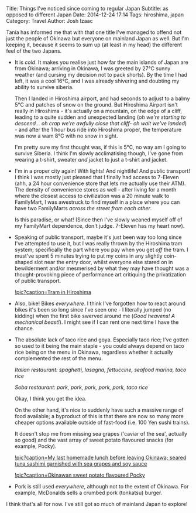 Title: Things I've noticed since coming to regular Japan
Subtitle: as opposed to different Japan
Date: 2014-12-24 17:14
Tags: hiroshima, japan
Category: Travel
Author: Josh Izaac

Tania has informed me that with that one title I've managed to offend not just the people of Okinawa but everyone on mainland Japan as well. But I'm keeping it, because it seems to sum up (at least in my head) the different feel of the two Japans.

* It is *cold*. It makes you realise just how far the main islands of Japan are from Okinawa; arriving in Okinawa, I was greeted by 27°C sunny weather (and cursing my decision not to pack shorts). By the time I had left, it was a cool 16°C, and I was already shivering and doubting my ability to survive siberia.

	Then I landed in Hiroshima airport, and had seconds to adjust to a balmy 5°C and patches of snow on the ground. But Hiroshima Airport isn't really in Hiroshima - it's actually on a mountain, on the edge of a cliff, leading to a quite sudden and unexpected landing (*oh we're starting to descend... oh crap we're awfully close that cliff- oh wait we've landed*) - and after the 1 hour bus ride into Hiroshima proper, the temperature was now a wam 8°C with no snow in sight.

	I'm pretty sure my first thought was, if this is 5°C, no way am I going to survive Siberia. I think I'm slowly acclimatising though, I've gone from wearing a t-shirt, sweater *and* jacket to just a t-shirt and jacket.

* I'm in a proper city again! With lights! And nightlife! And public transport! I think I was mostly just pleased that I finally had access to 7-Eleven (ahh, a 24 hour convenience store that lets me actually use their ATM). The density of convenience stores as well - after living for a month where the closest access to civilization was a 20 minute walk to FamilyMart, I was awestruck to find myself in a place where you can have two FamilyMarts *across the street from each other*. 

	Is this paradise, or what! (Since then I've slowly weaned myself off of my FamilyMart dependence, don't judge. 7-Eleven has my heart now).

* Speaking of public transport, maybe it's just been way too long since I've attempted to use it, but I was really thrown by the Hiroshima tram system; specifically the part where you pay when you get *off* the tram. I must've spent 5 minutes trying to put my coins in any slightly coin-shaped slot near the entry door, whilst everyone else stared on in bewilderment and/or mesmerised by what they may have thought was a thought-provoking piece of performance art critiquing the privatization of public transport. 

	[!pic?caption=Tram in Hiroshima](https://lh4.googleusercontent.com/-ua5PITxUWFQ/VJgLDWRHscI/AAAAAAABGXY/tGWGLBa1GLY/w1315-h877-no/DSC05734.JPG)

* Also, bike! Bikes *everywhere*. I think I've forgotten how to react around bikes it's been so long since I've seen one - I literally jumped (no kidding) when the first bike swerved around me (*Good heavens! A mechanical beast!*). I might see if I can rent one next time I have the chance.

* The absolute lack of taco rice and goya. Especially taco rice; I've gotten so used to it being the main staple - you could always depend on taco rice being on the menu in Okinawa, regardless whether it actually complemented the rest of the menu.

	*Italian restaurant: spaghetti, lasagna, fettuccine, seafood marina, taco rice*

	*Soba restaurant: pork, pork, pork, pork, pork, taco rice* 

	Okay, I think you get the idea.

	On the other hand, it's nice to suddenly have such a massive range of food available; a byproduct of this is that there are now so many more cheaper options available outside of fast-food (i.e. 100 Yen sushi trains).
    
    It doesn't stop me from missing sea grapes ('caviar of the sea', actually so good) and the vast array of sweet potato flavoured snacks (for example, Pocky).
    
    [!pic?caption=My last homemade lunch before leaving Okinawa; seared tuna sashimi garnished with sea grapes and soy sauce](https://lh5.googleusercontent.com/-ekXH1bgCKqU/VJWAGx4fRKI/AAAAAAABGFg/_RQYKt5VvWA/w1315-h877-no/DSC05626.JPG)
    
    [!pic?caption=Okinawan sweet potato flavoured Pocky](https://lh3.googleusercontent.com/-jneZuei3vT0/VJQ4Tg79ZhI/AAAAAAABGBg/pqXDa1QXOi4/w1315-h877-no/DSC05612.JPG)

* Pork is still used *everywhere*, although not to the extent of Okinawa. For example, McDonalds sells a crumbed pork (tonkatsu) burger.

I think that's all for now. I've still got so much of mainland Japan to explore!